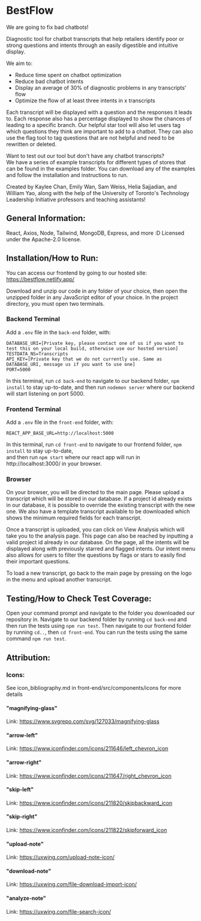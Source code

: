 # BestFlow
We are going to fix bad chatbots!

Diagnostic tool for chatbot transcripts that help retailers identify poor or strong questions and intents through an easily digestible and intuitive display.

We aim to:
- Reduce time spent on chatbot optimization
- Reduce bad chatbot intents
- Display an average of 30% of diagnostic problems in any transcripts’ flow
- Optimize the flow of at least three intents in x transcripts

Each transcript will be displayed with a question and the responses it leads to.
Each response also has a percentage displayed to show the chances of leading to a specific branch.
Our helpful star tool will also let users tag which questions they think are important to add to a chatbot.
They can also use the flag tool to tag questions that are not helpful and need to be rewritten or deleted.

Want to test out our tool but don't have any chatbot transcripts?  
We have a series of example transcripts for different types of stores that can be found in the examples folder.
You can download any of the examples and follow the installation and instructions to run.

Created by Kaylee Chan, Emily Wan, Sam Weiss, Helia Sajjadian, and William Yao,
along with the help of the University of Toronto's Technology Leadership Initiative professors and teaching assistants!

## General Information:
React, Axios, Node, Tailwind, MongoDB, Express, and more :D
Licensed under the Apache-2.0 license.

## Installation/How to Run:

You can access our frontend by going to our hosted site: https://bestflow.netlify.app/

Download and unzip our code in any folder of your choice, then open the unzipped folder in any JavaScript editor of your choice.
In the project directory, you must open two terminals.

### Backend Terminal

Add a `.env` file in the `back-end` folder, with: 

    DATABASE_URI=[Private key, please contact one of us if you want to test this on your local build, otherwise use our hosted version]
    TESTDATA_NS=Transcripts
    API_KEY=[Private key that we do not currently use. Same as DATABASE_URI, message us if you want to use one]
    PORT=5000

In this terminal, run `cd back-end` to navigate to our backend folder, `npm install` to stay up-to-date,
and then run `nodemon server` where our backend will start listening on port 5000.

### Frontend Terminal

Add a `.env` file in the `front-end` folder, with:

    REACT_APP_BASE_URL=http://localhost:5000

In this terminal, run `cd front-end` to navigate to our frontend folder, `npm install` to stay up-to-date,  
and then run `npm start` where our react app will run in http://localhost:3000/ in your browser.

### Browser

On your browser, you will be directed to the main page. Please upload a transcript which will be stored in our database.
If a project id already exists in our database, it is possible to override the existing transcript with the new one.
We also have a template transcript available to be downloaded which shows the minimum required fields for each transcript.

Once a transcript is uploaded, you can click on View Analysis which will take you to the analysis page.
This page can also be reached by inputting a valid project id already in our database.
On the page, all the intents will be displayed along with previously starred and flagged intents.
Our intent menu also allows for users to filter the questions by flags or stars to easily find their important questions.

To load a new transcript, go back to the main page by pressing on the logo in the menu and upload another transcript.

## Testing/How to Check Test Coverage:

Open your command prompt and navigate to the folder you downloaded our repository in.
Navigate to our backend folder by running `cd back-end` and then run the tests using `npm run test`.
Then navigate to our frontend folder by running `cd..`, then `cd front-end`. You can run the tests using the same command `npm run test`.

## Attribution:

### Icons:
See icon_bibliography.md in front-end/src/components/icons for more details

#### "magnifying-glass"
Link: https://www.svgrepo.com/svg/127033/magnifying-glass
#### "arrow-left"
Link: https://www.iconfinder.com/icons/211646/left_chevron_icon
#### "arrow-right"
Link: https://www.iconfinder.com/icons/211647/right_chevron_icon
#### "skip-left"
Link: https://www.iconfinder.com/icons/211820/skipbackward_icon
#### "skip-right"
Link: https://www.iconfinder.com/icons/211822/skipforward_icon
#### "upload-note"
Link: https://uxwing.com/upload-note-icon/
#### "download-note"
Link: https://uxwing.com/file-download-import-icon/
#### "analyze-note"
Link: https://uxwing.com/file-search-icon/
